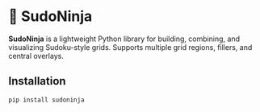 # 🧠 SudoNinja

**SudoNinja** is a lightweight Python library for building, combining, and visualizing Sudoku-style grids. Supports multiple grid regions, fillers, and central overlays.

## Installation

```bash
pip install sudoninja
